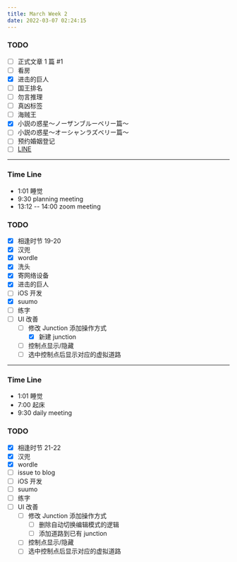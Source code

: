 ```yaml
---
title: March Week 2
date: 2022-03-07 02:24:15
---
```

### TODO
- [ ] 正式文章 1 篇 #1 
- [ ] 看房
- [x] 进击的巨人
- [ ] 国王排名
- [ ] 勿言推理
- [ ] 真凶标签
- [ ] 海贼王
- [x] 小説の惑星〜ノーザンブルーベリー篇〜
- [ ] 小説の惑星〜オーシャンラズベリー篇〜
- [ ] 预约婚姻登记
- [ ] [LINE](https://linecorp.com/recruit/entryform/?positionId=3473)

---

### Time Line
- 1:01 睡觉
- 9:30 planning meeting
- 13:12 -- 14:00 zoom meeting

### TODO
- [x] 相逢时节 19-20
- [x] 汉兜
- [x] wordle
- [x] 洗头
- [x] 寄网络设备
- [x] 进击的巨人
- [ ] iOS 开发
- [x] suumo
- [ ] 练字
- [ ] UI 改善
  - [ ] 修改 Junction 添加操作方式
    - [x] 新建 junction
  - [ ] 控制点显示/隐藏
  - [ ] 选中控制点后显示对应的虚拟道路

---

### Time Line
- 1:01 睡觉
- 7:00 起床
- 9:30 daily meeting

### TODO
- [x] 相逢时节 21-22
- [x] 汉兜
- [x] wordle
- [ ] issue to blog
- [ ] iOS 开发
- [ ] suumo
- [ ] 练字
- [ ] UI 改善
  - [ ] 修改 Junction 添加操作方式
    - [ ] 删除自动切换编辑模式的逻辑
    - [ ] 添加道路到已有 junction
  - [ ] 控制点显示/隐藏
  - [ ] 选中控制点后显示对应的虚拟道路
